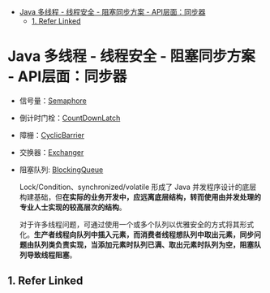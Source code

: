 - [Java 多线程 - 线程安全 - 阻塞同步方案 - API层面：同步器](#java-%E5%A4%9A%E7%BA%BF%E7%A8%8B---%E7%BA%BF%E7%A8%8B%E5%AE%89%E5%85%A8---%E9%98%BB%E5%A1%9E%E5%90%8C%E6%AD%A5%E6%96%B9%E6%A1%88---api%E5%B1%82%E9%9D%A2%EF%BC%9A%E5%90%8C%E6%AD%A5%E5%99%A8)
	- [1. Refer Linked](#1-refer-linked)

# Java 多线程 - 线程安全 - 阻塞同步方案 - API层面：同步器

- 信号量：[Semaphore](https://docs.oracle.com/javase/9/docs/api/java/util/concurrent/Semaphore.html)
- 倒计时门栓：[CountDownLatch](https://docs.oracle.com/javase/9/docs/api/java/util/concurrent/CountDownLatch.html)
- 障栅：[CyclicBarrier](https://docs.oracle.com/javase/9/docs/api/java/util/concurrent/CyclicBarrier.html) 
- 交换器：[Exchanger](https://docs.oracle.com/javase/9/docs/api/java/util/concurrent/Exchanger.html)
- 阻塞队列: [BlockingQueue](https://docs.oracle.com/javase/9/docs/api/java/util/concurrent/BlockingQueue.html)

	Lock/Condition、synchronized/volatile 形成了 Java 并发程序设计的底层构建基础，但**在实际的业务开发中，应远离底层结构，转而使用由并发处理的专业人士实现的较高层次的结构**。

	对于许多线程问题，可通过使用一个或多个队列以优雅安全的方式将其形式化。**生产者线程向队列中插入元素，而消费者线程想队列中取出元素，同步问题由队列类负责实现，当添加元素时队列已满、取出元素时队列为空，阻塞队列导致线程阻塞**。

## 1. Refer Linked